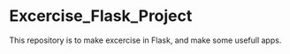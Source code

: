 # Excercise_Flask_Project
This repository is to make excercise in Flask, and make some usefull apps. 
